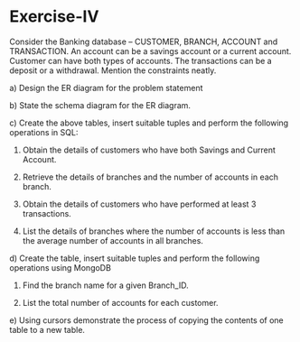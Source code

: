 
# Exercise-IV
Consider the Banking database – CUSTOMER, BRANCH, ACCOUNT and TRANSACTION. An account can be a savings account or a current account. Customer can have both types of accounts. The transactions can be a deposit or a withdrawal. Mention the constraints neatly.

a) Design the ER diagram for the problem statement

b) State the schema diagram for the ER diagram.

c) Create the above tables, insert suitable tuples and perform the following operations in SQL:

 1. Obtain the details of customers who have both Savings and Current Account.

 2. Retrieve the details of branches and the number of accounts in each branch.

 3. Obtain the details of customers who have performed at least 3 transactions.

 4. List the details of branches where the number of accounts is less than the average number of accounts in all branches.

d) Create the table, insert suitable tuples and perform the following operations using MongoDB

1. Find the branch name for a given Branch_ID.

2. List the total number of accounts for each customer.

e) Using cursors demonstrate the process of copying the contents of one table to a new table.